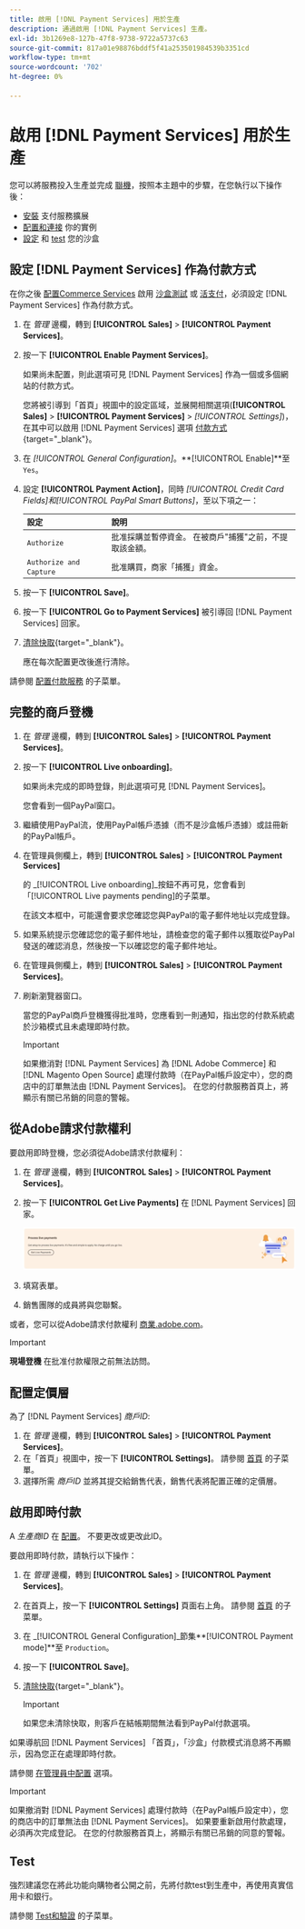```yaml
---
title: 啟用 [!DNL Payment Services] 用於生產
description: 通過啟用 [!DNL Payment Services] 生產。
exl-id: 3b1269e8-127b-47f8-9738-9722a5737c63
source-git-commit: 817a01e98876bddf5f41a253501984539b3351cd
workflow-type: tm+mt
source-wordcount: '702'
ht-degree: 0%

---
```


# 啟用 [!DNL Payment Services] 用於生產

您可以將服務投入生產並完成 [聯機](onboard.md)，按照本主題中的步驟，在您執行以下操作後：

* [安裝](install.md) 支付服務擴展
* [配置和連接](connect.md) 你的實例
* [設定](sandbox.md) 和 [test](test-validate.md) 您的沙盒

## 設定 [!DNL Payment Services] 作為付款方式

在你之後 [配置Commerce Services](connect.md#configure-commerce-services) 啟用 [沙盒測試](sandbox.md#enable-sandbox-testing) 或 [活支付](#enable-live-payments)，必須設定 [!DNL Payment Services] 作為付款方式。

1. 在 _管理_ 邊欄，轉到 **[!UICONTROL Sales]** > **[!UICONTROL Payment Services]**。
1. 按一下 **[!UICONTROL Enable Payment Services]**。

   如果尚未配置，則此選項可見 [!DNL Payment Services] 作為一個或多個網站的付款方式。

   您將被引導到「首頁」視圖中的設定區域，並展開相關選項(**[!UICONTROL Sales]** > **[!UICONTROL Payment Services]** > _[!UICONTROL Settings]_)，在其中可以啟用 [!DNL Payment Services] 選項 [付款方式](https://docs.magento.com/user-guide/configuration/sales/payment-methods.html){target="_blank"}。

1. 在 _[!UICONTROL General Configuration]_。**[!UICONTROL Enable]**至 `Yes`。
1. 設定 **[!UICONTROL Payment Action]**，同時 _[!UICONTROL Credit Card Fields]_和_[!UICONTROL PayPal Smart Buttons]_，至以下項之一：

   | 設定 | 說明 |
   |---|---|
   | `Authorize` | 批准採購並暫停資金。 在被商戶&quot;捕獲&quot;之前，不提取該金額。 |
   | `Authorize and Capture` | 批准購買，商家「捕獲」資金。 |

1. 按一下 **[!UICONTROL Save]**。
1. 按一下 **[!UICONTROL Go to Payment Services]** 被引導回 [!DNL Payment Services] 回家。
1. [清除快取](https://docs.magento.com/user-guide/system/cache-management.html){target="_blank"}。

   應在每次配置更改後進行清除。

請參閱 [配置付款服務](settings.md) 的子菜單。

## 完整的商戶登機

1. 在 _管理_ 邊欄，轉到 **[!UICONTROL Sales]** > **[!UICONTROL Payment Services]**。
1. 按一下 **[!UICONTROL Live onboarding]**。

   如果尚未完成的即時登錄，則此選項可見 [!DNL Payment Services]。

   您會看到一個PayPal窗口。

1. 繼續使用PayPal流，使用PayPal帳戶憑據（而不是沙盒帳戶憑據）或註冊新的PayPal帳戶。
1. 在管理員側欄上，轉到 **[!UICONTROL Sales]** > **[!UICONTROL Payment Services]**

   的 _[!UICONTROL Live onboarding]_按鈕不再可見，您會看到「[!UICONTROL Live payments pending]的子菜單。

   在該文本框中，可能還會要求您確認您與PayPal的電子郵件地址以完成登錄。

1. 如果系統提示您確認您的電子郵件地址，請檢查您的電子郵件以獲取從PayPal發送的確認消息，然後按一下以確認您的電子郵件地址。
1. 在管理員側欄上，轉到 **[!UICONTROL Sales]** > **[!UICONTROL Payment Services]**。
1. 刷新瀏覽器窗口。

   當您的PayPal商戶登機獲得批准時，您應看到一則通知，指出您的付款系統處於沙箱模式且未處理即時付款。

   >[!IMPORTANT]
   >
   >如果撤消對 [!DNL Payment Services] 為 [!DNL Adobe Commerce] 和 [!DNL Magento Open Source] 處理付款時（在PayPal帳戶設定中），您的商店中的訂單無法由 [!DNL Payment Services]。 在您的付款服務首頁上，將顯示有關已吊銷的同意的警報。

## 從Adobe請求付款權利

要啟用即時登機，您必須從Adobe請求付款權利：

1. 在 _管理_ 邊欄，轉到 **[!UICONTROL Sales]** > **[!UICONTROL Payment Services]**。
1. 按一下 **[!UICONTROL Get Live Payments]** 在 [!DNL Payment Services] 回家。

   ![請求權利](assets/request-entitlements.png)

1. 填寫表單。
1. 銷售團隊的成員將與您聯繫。

或者，您可以從Adobe請求付款權利 [商業.adobe.com](https://business.adobe.com/resources/payment-services.html)。

>[!IMPORTANT]
>
>**現場登機** 在批准付款權限之前無法訪問。

## 配置定價層

為了 [!DNL Payment Services] _商戶ID_:


1. 在 _管理_ 邊欄，轉到 **[!UICONTROL Sales]** > **[!UICONTROL Payment Services]**。
1. 在「首頁」視圖中，按一下 **[!UICONTROL Settings]**。 請參閱 [首頁](payments-home.md) 的子菜單。
1. 選擇所需 _商戶ID_ 並將其提交給銷售代表，銷售代表將配置正確的定價層。

## 啟用即時付款

A _生產商ID_ 在 [配置](configure-admin.md)。 不要更改或更改此ID。

要啟用即時付款，請執行以下操作：

1. 在 _管理_ 邊欄，轉到 **[!UICONTROL Sales]** > **[!UICONTROL Payment Services]**。
1. 在首頁上，按一下 **[!UICONTROL Settings]** 頁面右上角。 請參閱 [首頁](payments-home.md) 的子菜單。
1. 在 _[!UICONTROL General Configuration]_節集&#x200B;**[!UICONTROL Payment mode]**至 `Production`。
1. 按一下 **[!UICONTROL Save]**。
1. [清除快取](https://docs.magento.com/user-guide/system/cache-management.html){target="_blank"}。

   >[!IMPORTANT]
   >
   >如果您未清除快取，則客戶在結帳期間無法看到PayPal付款選項。

如果導航回 [!DNL Payment Services] 「首頁」，「沙盒」付款模式消息將不再顯示，因為您正在處理即時付款。

請參閱 [在管理員中配置](configure-admin.md) 選項。

>[!IMPORTANT]
>
>如果撤消對 [!DNL Payment Services] 處理付款時（在PayPal帳戶設定中），您的商店中的訂單無法由 [!DNL Payment Services]。 如果要重新啟用付款處理，必須再次完成登記。 在您的付款服務首頁上，將顯示有關已吊銷的同意的警報。

## Test

強烈建議您在將此功能向購物者公開之前，先將付款test到生產中，再使用真實信用卡和銀行。

請參閱 [Test和驗證](test-validate.md) 的子菜單。
